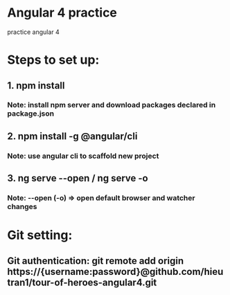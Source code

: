 # Angular 4 practice
practice angular 4

# Steps to set up:

## 1. npm install
### Note: install npm server and download packages declared in package.json

## 2. npm install -g @angular/cli
### Note: use angular cli to scaffold new project

## 3. ng serve --open / ng serve -o
### Note: --open (-o) => open default browser and watcher changes

# Git setting:

## Git authentication:  git remote add origin https://{username:password}@github.com/hieutran1/tour-of-heroes-angular4.git

